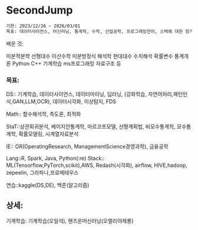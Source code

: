 # SecondJump

```markdown
기한: 2023/12/26 ~ 2026/03/01  
목표: 데이터사이언스, 머신러닝, 통계학, 수학, 산업공학, 프로그래밍언어, 스택에 대한 장기적이고 꾸준한 계발
```

배운 것: 

미분적분학 선형대수 이산수학 미분방정식 해석학 현대대수
수치해석 확률변수 통계개론
Python C++ 기계학습 ms프로그래밍 자료구조 등

### 목표:

DS:: 기계학습, 데이터사이언스, 데이터마이닝, 딥러닝, (강화학습, 자연어처리,패턴인식,GAN,LLM,OCR), 데이터시각화, 이상탐지, FDS

Math:: 함수해석학, 측도론, 최적화

StaT::상관회귀분석, 베이지안통계학, 마르코프모델, 선형계획법, 비모수통계학, 모수통계학, 확률모델링, 시계열자료분석

IE:: OR(OperatingResearch, ManagementScience경영과학), 금융공학

Lang::R, Spark, Java, Python(:re)
Stack:: ML(Tensorflow,PyTorch,scikit),AWS, Redash(시각화), airflow, HIVE,hadoop, zepeelin, 그라파나,프로메테우스

연습::kaggle(DS,DE), 백준(알고리즘)

## 상세:

기계학습: 기계학습(오일석), 핸즈온머신러닝(오렐리야제롱)